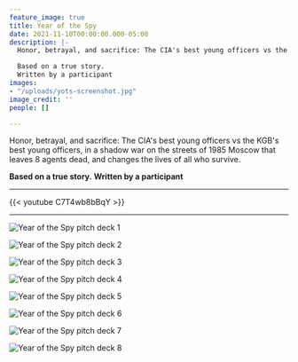 ```yaml
---
feature_image: true
title: Year of the Spy
date: 2021-11-10T00:00:00.000-05:00
description: |-
  Honor, betrayal, and sacrifice: The CIA's best young officers vs the KGB's best young officers, in a shadow war on the streets of 1985 Moscow that leaves 8 agents dead, and changes the lives of all who survive.

  Based on a true story.
  Written by a participant
images:
- "/uploads/yots-screenshot.jpg"
image_credit: ''
people: []

---
```

Honor, betrayal, and sacrifice: The CIA's best young officers vs the KGB's best young officers, in a shadow war on the streets of 1985 Moscow that leaves 8 agents dead, and changes the lives of all who survive.

**Based on a true story.**
**Written by a participant**

---


{{< youtube C7T4wb8bBqY >}}

---

![Year of the Spy pitch deck 1](/uploads/yots/YOTS-Pitch-Deck-July-22--2021_Page_01.jpg)

![Year of the Spy pitch deck 2](/uploads/yots/YOTS-Pitch-Deck-July-22--2021_Page_02.jpg)

![Year of the Spy pitch deck 3](/uploads/yots/YOTS-Pitch-Deck-July-22--2021_Page_03.jpg)

![Year of the Spy pitch deck 4](/uploads/yots/YOTS-Pitch-Deck-July-22--2021_Page_04.jpg)

![Year of the Spy pitch deck 5](/uploads/yots/YOTS-Pitch-Deck-July-22--2021_Page_05.jpg)

![Year of the Spy pitch deck 6](/uploads/yots/YOTS-Pitch-Deck-July-22--2021_Page_06.jpg)

![Year of the Spy pitch deck 7](/uploads/yots/YOTS-Pitch-Deck-July-22--2021_Page_07.jpg)

![Year of the Spy pitch deck 8](/uploads/yots/YOTS-Pitch-Deck-July-22--2021_Page_08.jpg)
